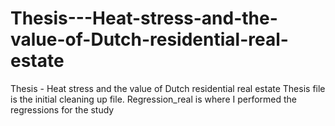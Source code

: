 # Thesis---Heat-stress-and-the-value-of-Dutch-residential-real-estate
Thesis - Heat stress and the value of Dutch residential real estate
Thesis file is the initial cleaning up file. Regression_real is where I performed the regressions for the study
